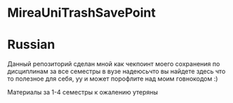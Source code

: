 # MireaUniTrashSavePoint

# Russian

Данный репозиторий сделан мной как чекпоинт моего сохранения по дисциплинам за все семестры в вузе надеюсьчто вы найдете здесь что то полезное для себя, yу и может порофлите над моим говнокодом :)

Материалы за 1-4 семестры к ожалению утеряны

